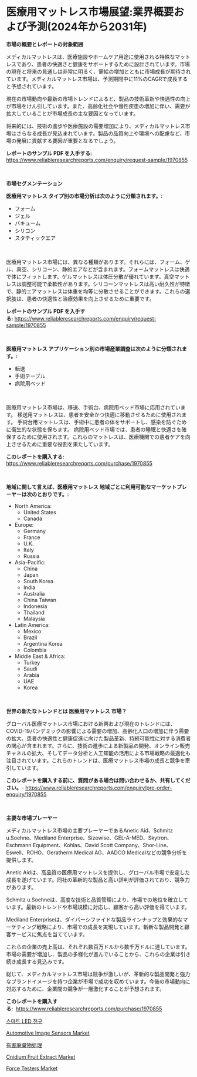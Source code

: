 <p><h1>医療用マットレス市場展望:業界概要および予測(2024年から2031年)</h1></p><p><strong>市場の概要とレポートの対象範囲</strong></p>
<p><p>メディカルマットレスは、医療施設やホームケア用途に使用される特殊なマットレスであり、患者の快適さと健康をサポートするために設計されています。市場の現在と将来の見通しは非常に明るく、需給の増加とともに市場成長が期待されています。メディカルマットレス市場は、予測期間中に11%のCAGRで成長すると予想されています。</p><p>現在の市場動向や最新の市場トレンドによると、製品の技術革新や快適性の向上が市場をけん引しています。また、高齢化社会や慢性疾患の増加に伴い、需要が拡大していることが市場成長の主な要因となっています。</p><p>将来的には、技術の進歩や医療施設の需要増加により、メディカルマットレス市場はさらなる成長が見込まれています。製品の品質向上や環境への配慮など、市場の発展に貢献する要因が重要となるでしょう。</p></p>
<p><strong>レポートのサンプル PDF を入手する:</strong> <a href="https://www.reliableresearchreports.com/enquiry/request-sample/1970855">https://www.reliableresearchreports.com/enquiry/request-sample/1970855</a></p>
<p>&nbsp;</p>
<p><strong>市場セグメンテーション</strong></p>
<p><strong>医療用マットレス タイプ別の市場分析は次のように分類されます。:</strong></p>
<p><ul><li>フォーム</li><li>ジェル</li><li>バキューム</li><li>シリコン</li><li>スタティックエア</li></ul></p>
<p>&nbsp;</p>
<p><p>医療用マットレス市場には、異なる種類があります。それらには、フォーム、ゲル、真空、シリコーン、静的エアなどが含まれます。フォームマットレスは快適で体にフィットします。ゲルマットレスは体圧分散が優れています。真空マットレスは調整可能で柔軟性があります。シリコーンマットレスは高い耐久性が特徴で、静的エアマットレスは体重を均等に分散させることができます。これらの選択肢は、患者の快適性と治療効果を向上させるために重要です。</p></p>
<p><strong>レポートのサンプル PDF を入手する:</strong>&nbsp;<a href="https://www.reliableresearchreports.com/enquiry/request-sample/1970855">https://www.reliableresearchreports.com/enquiry/request-sample/1970855</a></p>
<p>&nbsp;</p>
<p><strong> 医療用マットレス アプリケーション別の市場産業調査は次のように分類されます。:</strong></p>
<p><ul><li>転送</li><li>手術テーブル</li><li>病院用ベッド</li></ul></p>
<p>&nbsp;</p>
<p><p>医療用マットレス市場は、移送、手術台、病院用ベッド市場に応用されています。 移送用マットレスは、患者を安全かつ快適に移動させるために使用されます。 手術台用マットレスは、手術中に患者の体をサポートし、感染を防ぐために衛生的な状態を保ちます。 病院用ベッド市場では、患者の睡眠と快適さを確保するために使用されます。これらのマットレスは、医療機関での患者ケアを向上させるために重要な役割を果たしています。</p></p>
<p><strong>このレポートを購入する:</strong>&nbsp; <a href="https://www.reliableresearchreports.com/purchase/1970855">https://www.reliableresearchreports.com/purchase/1970855</a></p>
<p>&nbsp;</p>
<p><strong>地域に関して言えば、医療用マットレス 地域ごとに利用可能なマーケットプレーヤーは次のとおりです。:</strong></p>
<p><ul>
    <li>
        North America:
        <ul>
            <li>United States</li>
            <li>Canada</li>
        </ul>
    </li>
    <li>
        Europe:
        <ul>
            <li>Germany</li>
            <li>France</li>
            <li>U.K.</li>
            <li>Italy</li>
            <li>Russia</li>
        </ul>
    </li>
    <li>
        Asia-Pacific:
        <ul>
            <li>China</li>
            <li>Japan</li>
            <li>South Korea</li>
            <li>India</li>
            <li>Australia</li>
            <li>China Taiwan</li>
            <li>Indonesia</li>
            <li>Thailand</li>
            <li>Malaysia</li>
        </ul>
    </li>
    <li>
        Latin America:
        <ul>
            <li>Mexico</li>
            <li>Brazil</li>
            <li>Argentina Korea</li>
            <li>Colombia</li>
        </ul>
    </li>
    <li>
        Middle East & Africa:
        <ul>
            <li>Turkey</li>
            <li>Saudi</li>
            <li>Arabia</li>
            <li>UAE</li>
            <li>Korea</li>
        </ul>
    </li>
    </ul></p>
<p>&nbsp;</p>
<p><strong>世界の新たなトレンドとは 医療用マットレス 市場？</strong></p>
<p><p>グローバル医療マットレス市場における新興および現在のトレンドには、COVID-19パンデミックの影響による需要の増加、高齢化人口の増加に伴う需要の拡大、患者の快適性と健康促進に向けた製品革新、持続可能性に対する消費者の関心が含まれます。さらに、技術の進歩による新製品の開発、オンライン販売チャネルの拡大、そしてデータ分析と人工知能の活用による市場戦略の最適化も注目されています。これらのトレンドは、医療マットレス市場の成長と競争を牽引しています。</p></p>
<p><strong>このレポートを購入する前に、質問がある場合は問い合わせるか、共有してください。</strong>- <a href="https://www.reliableresearchreports.com/enquiry/pre-order-enquiry/1970855">https://www.reliableresearchreports.com/enquiry/pre-order-enquiry/1970855</a></p>
<p>&nbsp;</p>
<p><strong>主要な市場プレーヤー</strong></p>
<p><p>メディカルマットレス市場の主要プレーヤーであるAnetic Aid、Schmitz u.Soehne、Mediland Enterprise、Sizewise、GEL-A-MED、Skytron、Eschmann Equipment、Kohlas、David Scott Company、Shor-Line、Eswell、ROHO、Geratherm Medical AG、AADCO Medicalなどの競争分析を提供します。</p><p>Anetic Aidは、高品質の医療用マットレスを提供し、グローバル市場で安定した成長を遂げています。同社の革新的な製品と高い評判が評価されており、競争力があります。</p><p>Schmitz u.Soehneは、高度な技術と品質管理により、市場での地位を確立しています。最新のトレンドや市場規模に対応し、顧客から高い評価を得ています。</p><p>Mediland Enterpriseは、ダイバーシファイドな製品ラインナップと効果的なマーケティング戦略により、市場での成長を実現しています。斬新な製品開発と顧客サービスに焦点を当てています。</p><p>これらの企業の売上高は、それぞれ数百万ドルから数千万ドルに達しています。市場の需要が増加し、製品の多様化が進んでいることから、これらの企業は引き続き成長する見込みです。</p><p>総じて、メディカルマットレス市場は競争が激しいが、革新的な製品開発と強力なブランドイメージを持つ企業が市場で成功を収めています。今後の市場動向に対応するために、企業間の競争が一層激化することが予想されます。</p></p>
<p><strong>このレポートを購入する:</strong>&nbsp;&nbsp;<a href="https://www.reliableresearchreports.com/purchase/1970855">https://www.reliableresearchreports.com/purchase/1970855</a></p>
<p><p><a href="https://github.com/Madalyell456456/Market-Research-Report-List-1/blob/main/234223910425.md">스마트 LED 전구</a></p><p><a href="https://issuu.com/reportprime-2/docs/automotive-image-sensors-market-size-2030.pptx">Automotive Image Sensors Market</a></p><p><a href="https://medium.com/@novastamm2023/%E6%9C%89%E5%AE%B3%E5%BB%83%E6%A3%84%E7%89%A9%E5%87%A6%E7%90%86%E5%B8%82%E5%A0%B4%E3%81%AE%E8%A6%8F%E6%A8%A1%E3%81%A8%E5%B8%82%E5%A0%B4%E5%8B%95%E5%90%91-%E5%AE%8C%E5%85%A8%E3%81%AA%E6%A5%AD%E7%95%8C%E6%A6%82%E8%A6%81-2024%E5%B9%B4%E3%81%8B%E3%82%892031%E5%B9%B4%E3%81%BE%E3%81%A7-8b07d64d307f">有害廃棄物処理</a></p><p><a href="https://sudsy-motorcycle-bbc.notion.site/Cnidium-Fruit-Extract-Market-Offers-Provide-Insightful-Data-for-the-Time-Period-from-2024-to-2031-an-cd3ad2825a67453b8513d4c80dbde1a4">Cnidium Fruit Extract Market</a></p><p><a href="https://view.publitas.com/reportprime-1/force-testers-market-size-evaluating-its-market-trends-growth-and-projections-2024-2031/">Force Testers Market</a></p></p>
